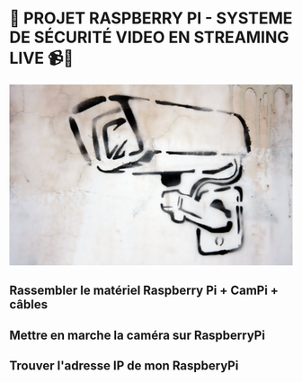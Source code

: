 # 👀 PROJET RASPBERRY PI - SYSTEME DE SÉCURITÉ VIDEO EN STREAMING LIVE 📹👮 

![image](IMAGES/camera1.jpg)


## Rassembler le matériel Raspberry Pi + CamPi + câbles

## Mettre en marche la caméra sur RaspberryPi

## Trouver l'adresse IP de mon RaspberyPi


